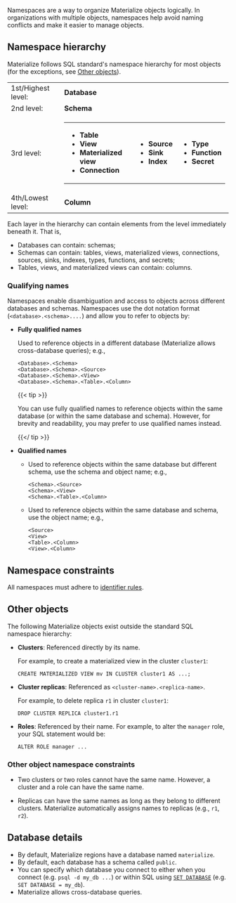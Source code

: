 Namespaces are a way to organize Materialize objects logically. In organizations
with multiple objects, namespaces help avoid naming conflicts and make it easier
to manage objects.

## Namespace hierarchy

Materialize follows SQL standard's namespace hierarchy for most objects (for the
exceptions, see [Other objects](#other-objects)).

|                           |             |
|---------------------------| ------------|
| 1st/Highest level:        |  **Database** |
| 2nd level:                |  **Schema**   |
| 3rd level:                | <table><tbody><tr><td><ul><li>**Table**</li><li>**View**</li><li>**Materialized view**</li><li>**Connection**</li></ul></td><td><ul><li>**Source**</li><li>**Sink**</li><li>**Index**</li></ul></td><td><ul><li>**Type**</li><li>**Function**</li><li>**Secret**</li></ul></td></tr></tbody></table>|
| 4th/Lowest level:             | **Column**     |

Each layer in the hierarchy can contain elements from the level immediately
beneath it. That is,

- Databases can contain: schemas;
- Schemas can contain: tables, views, materialized views, connections, sources,
sinks, indexes, types, functions, and secrets;
- Tables, views, and materialized views can contain: columns.


### Qualifying names

Namespaces enable disambiguation and access to objects across different
databases and schemas. Namespaces use the dot notation format
(`<database>.<schema>....`) and allow you to refer to objects by:

- **Fully qualified names**

  Used to reference objects in a different database (Materialize allows
  cross-database queries); e.g.,

  ```
  <Database>.<Schema>
  <Database>.<Schema>.<Source>
  <Database>.<Schema>.<View>
  <Database>.<Schema>.<Table>.<Column>
  ```

  {{< tip >}}

  You can use fully qualified names to reference objects within the same
  database (or within the same database and schema). However, for brevity and
  readability, you may prefer to use qualified names instead.

  {{</ tip >}}

- **Qualified names**

  - Used to reference objects within the same database but different schema, use
    the schema and object name; e.g.,

    ```
    <Schema>.<Source>
    <Schema>.<View>
    <Schema>.<Table>.<Column>
    ```

  - Used to reference objects within the same database and schema, use the
    object name; e.g.,

    ```
    <Source>
    <View>
    <Table>.<Column>
    <View>.<Column>
    ```

## Namespace constraints

All namespaces must adhere to [identifier rules](/sql/identifiers).


## Other objects

The following Materialize objects  exist outside the standard SQL namespace
hierarchy:

- **Clusters**: Referenced directly by its name.

  For example, to create a materialized view in the cluster `cluster1`:

  ```mzsql
  CREATE MATERIALIZED VIEW mv IN CLUSTER cluster1 AS ...;
  ```

- **Cluster replicas**: Referenced as `<cluster-name>.<replica-name>`.

  For example, to delete replica `r1` in cluster `cluster1`:

  ```mzsql
  DROP CLUSTER REPLICA cluster1.r1
  ```

- **Roles**: Referenced by their name. For example, to alter the `manager` role, your SQL statement would be:

  ```mzsql
  ALTER ROLE manager ...
  ```

### Other object namespace constraints

- Two clusters or two roles cannot have the same name. However, a cluster and a
  role can have the same name.

- Replicas can have the same names as long as they belong to different clusters.
  Materialize automatically assigns names to replicas (e.g., `r1`, `r2`).

## Database details

- By default, Materialize regions have a database named `materialize`.
- By default, each database has a schema called `public`.
- You can specify which database you connect to either when you connect (e.g.
  `psql -d my_db ...`) or within SQL using [`SET DATABASE`](/sql/set/) (e.g.
  `SET DATABASE = my_db`).
- Materialize allows cross-database queries.
